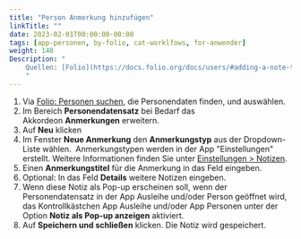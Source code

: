```yaml
---
title: "Person Anmerkung hinzufügen"
linkTitle: ""
date: 2023-02-01T00:00:00-00:00
tags: [app-personen, by-folio, cat-worklfows, for-anwender]
weight: 140
Description: "
    Quellen: [Folio](https://docs.folio.org/docs/users/#adding-a-note-to-a-user-record) & [GBV](https://info.gbv.de/pages/viewpage.action?pageId=841416763)
    "
---
```


1.  Via [Folio: Personen suchen](https://info.gbv.de/display/FOLIOGBVEXTERN/Folio%3A+Personen+suchen), die Personendaten finden, und auswählen.
2.  Im Bereich **Personendatensatz** bei Bedarf das Akkordeon **Anmerkungen** erweitern.
3.  Auf **Neu** klicken
4.  Im Fenster **Neue Anmerkung** den **Anmerkungstyp** aus der Dropdown-Liste wählen.  Anmerkungstypen werden in der App "Einstellungen" erstellt. Weitere Informationen finden Sie unter [Einstellungen > Notizen](https://info.gbv.de/pages/viewpage.action?pageId=844890132).
5.  Einen **Anmerkungstitel** für die Anmerkung in das Feld eingeben.
6.  Optional: In das Feld **Details** weitere Notizen eingeben.
7.  Wenn diese Notiz als Pop-up erscheinen soll, wenn der Personendatensatz in der App Ausleihe und/oder Person geöffnet wird, das Kontrollkästchen App Ausleihe und/oder App Personen unter der Option **Notiz als Pop-up anzeigen** aktiviert.
8.  Auf **Speichern und schließen** klicken. Die Notiz wird gespeichert.
